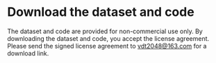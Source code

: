 #  Download the dataset and code
The dataset and code are provided for non-commercial use only. By downloading the dataset and code, you accept the license agreement. Please send the signed license agreement to vdt2048@163.com for a download link.
